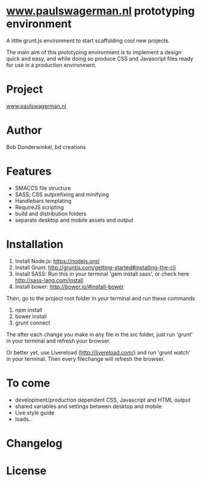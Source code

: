 # www.paulswagerman.nl prototyping environment
A little grunt.js environment to start scaffolding cool new projects. 

The main aim of this prototyping environment is to implement a design quick and easy, and while doing so produce CSS and Javascript files ready for use in a production environment.

# Project

www.paulswagerman.nl

# Author

Bob Donderwinkel, bd creations

# Features

* SMACCS file structure
* SASS, CSS autprefixing and minifying
* Handlebars templating
* RequireJS scripting
* build and distribution folders
* separate desktop and mobile assets and output

# Installation

1. Install Node.js: https://nodejs.org/
2. Install Grunt: http://gruntjs.com/getting-started#installing-the-cli
3. Install SASS: Run this in your terminal 'gem install sass', or check here http://sass-lang.com/install
4. Install bower: http://bower.io/#install-bower

Then, go to the project root folder in your terminal and run these commands 

1. npm install
2. bower install
3. grunt connect

The after each change you make in any file in the src folder, just run 'grunt' in your terminal and refresh your browser.

Or better yet, use Livereload (http://livereload.com/) and run 'grunt watch' in your terminal. Then every filechange will refresh the browser.


# To come

* development/production dependent CSS, Javascript and HTML output
* shared variables and settings between desktop and mobile
* Live style guide
* loads..


# Changelog


# License